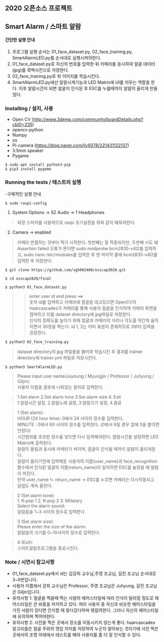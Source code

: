 ## 2020 오픈소스 프로젝트
## Smart Alarm / 스마트 알람


#### 간단한 실행 안내
1. 프로그램 실행 순서는 01_face_dataset.py, 02_face_training.py, SmartAlarmLED.py를 순서대로 실행시켜야한다. 
2. 01_face_dataset.py로 자신의 번호를 입력한 뒤 카메라를 응시하여 얼굴 데이터(jpg)를 흑백사진으로 저장한다.
3. 02_face_training.py로 위 이미지를 학습시킨다. 
4. SmartAlarmLED.py에선 알람시계기능과 LED Matrix에 UI를 띄우는 역할을 한다. 이후 알람시간이 되면 얼굴이 인식된 후 ESC를 누를때까지 알람이 울리게 만들었다.

### Installing / 설치, 사용

- Open CV (http://www.3demp.com/community/boardDetails.php?cbID=235)
- opencv-python
- Numpy
- os
- Pi-camera (https://blog.naver.com/ljy9378/221431122137)
- 3.5mm speaker
- Pygame
```
$ sudo apt install python3-pip
$ pip3 install pygame
```

### Running the tests / 테스트의 실행
-구체적인 실행 안내

```
$ sudo raspi-config
```
1. System Options -> S2 Audio -> 1 Headphones
> 외장 스피커를 사용하므로 raspi 초기설정을 위와 같이 해줘야한다.

2. Camera -> enabled 
> 카메라 연결하는 것부터 찍기 시작한다. 첫번째는 잘 작동되지만, 두번째 시도 떄 Assertion failed 오류가 뜬다면 sudo modprobe bcm2835-v4l2를 입력하고, sudo nano /etc/modules를 입력한 후 맨 마지막 줄에 bcm2835-v4l2를 입력한 후 저장한다.

```
$ git clone https://github.com/sgh002400/osscap2020.git
```

```
$ cd osscap2020/final
```

```
$ python3 01_face_dataset.py
```
>   >enter user id end press <return> ==>     
  숫자 id를 입력하고 카메라에 얼굴을 대고있으면 OpenCV의 haarcascades가 카메라를 통해 사용자 얼굴을 인식하여 카메라 화면을 캡쳐하고 이를 dataset directory에 jpg파일로 저장한다.   
  인식의 정확도를 높이기 위해 얼굴과 카메라의 거리나 각도를 약간씩 움직이면서 30장을 찍는다. id 1, 2는 이미 표본이 존재하므로 3부터 입력을 권장한다.

```
$ python3 02_face_training.py
```
>  dataset directory의 jpg 파일들을 불러와 학습시킨 후 결과를 trainer directory에 trainer.yml 파일로 저장시킨다.

```
$ python3 SmartAlarmLED.py
```
>    Please input user name(Juyoung / Myungjin / Professor / Juhyung / Giljin):      
  사용자 이름을 괄호에 나와있는 철자로 입력한다.  
  
>    1.Set alarm   2.Set alarm tone  3.Set alarm size   4. Exit      
  1.알람시간 설정, 2.알람노래 설정, 3.알람크기 설정, 4.종료

>    1 (Set alarm):    
     HOUR (24 hour time): 0에서 24 사이의 정수를 입력한다.      
     MINUTE : 0에서 60 사이의 정수를 입력한다. (0에서 9일 경우 앞에 0을 붙이면 안된다)      
     시간범위를 초과한 정수를 넣으면 다시 입력해야한다. 알람시간을 설정하면 LED Matrix에 출력된다.   
      알람이 울림과 동시에 카메라가 켜지며, 얼굴이 인식될 때까지 알람이 울리게된다.    
      알람이 울리기전에 입력해둔 사용자의 이름(user_name)과 face_recognition함수에서 인식된 얼굴의 이름(return_name)이 일치하면 ESC를 눌렀을 때 알람이 꺼진다.   
      만약 user_name != return_name -> ESC를 누르면 카메라는 다시작동되고 알람도 계속 울린다.

>    2 (Set alarm tone):   
      1. K-pop 1  2. K-pop 2  3. Miliatary   
      Select the alarm sound:   
      알람음을 1~3 사이의 정수로 입력한다.
    
>    3 (Set alarm size):   
      Please enter the size of the alarm:   
      알람음의 크기를 0~10사이의 정수로 입력한다.

>    4 (Exit):   
      스마트알람프로그램을 종료시킨다.

### Note / 시연시 참고사항
- 01_face_dataset.py에서 id는 김강희 교수님,주영 조교님, 길진 조교님 순서대로 3~5번입니다.
- 사용자 이름에서 강희 교수님은 Professor, 주영 조교님은 Juhyung, 길진 조교님은 Giljin입니다.
- 유의사항 1: 얼굴을 찍을때 찍는 사람의 헤어스타일에 따라 인식이 달라질 정도로 헤어스타일은 큰 비중을 차지하고 있다. 여러 사용자 중 자신과 비슷한 헤어스타일을 가진 사람이 있다면 인식할 때 왔다갔다하며 헷갈려한다. 그러니 자신의 헤어스타일에 유의하며 찍어야한다.
- 유의사항 2: 사진을 찍은 곳에서 장소를 이동시키지 않는게 좋다. haarcascades 알고리즘은 얼굴 주위의 명암 차이를 저장하여 누군지 알아보는 것이기에 사진 찍은 곳에서의 조명 아래에서 테스트를 해야 사용자를 좀 더 잘 인식할 수 있다.
